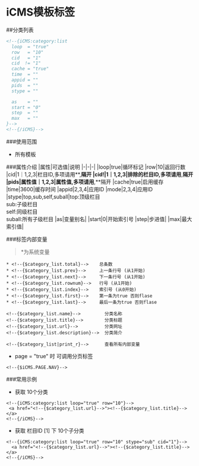 iCMS模板标签
====

##分类列表
```html
<!--{iCMS:category:list
  loop  = "true"
  row   = "10"
  cid   = "1"
  cid  != "1"
  cache = "true"
  time  = ""
  appid = ""
  pids  = ""
  stype = ""

  as    = ""
  start = "0"
  step  = ""
  max   = ""
}-->
<!--{/iCMS}-->
```
###使用范围
- 所有模板

###属性介绍
|属性|可选值|说明
|-|-|-|
|loop|true|循环标记
|row|10|返回行数
|cid|1｜1,2,3|栏目ID,多项请用**,**隔开
|cid!|1｜1,2,3|排除的栏目ID,多项请用**,**隔开
|pids|属性值｜1,2,3|属性值,多项请用**,**隔开
|cache|true|启用缓存
|time|3600|缓存时间
|appid|2,3,4|应用ID
|mode|2,3,4|应用ID
|stype|top,sub,self,suball|top:顶级栏目 <br /> sub:子级栏目 <br /> self:同级栏目 <br /> suball:所有子级栏目
|as|变量别名|
|start|0|开始索引号
|step|步进值|
|max|最大索引值|

###标签内部变量
> *为系统变量

```
* <!--{$category_list.total}-->    总条数
* <!--{$category_list.prev}-->     上一条行号 (从1开始)
* <!--{$category_list.next}-->     下一条行号 (从1开始)
* <!--{$category_list.rownum}-->   行号 (从1开始)
* <!--{$category_list.index}-->    索引号 (从0开始)
* <!--{$category_list.first}-->    第一条为true 否则flase
* <!--{$category_list.last}-->     最后一条为true 否则flase

<!--{$category_list.name}-->         分类名称
<!--{$category_list.title}-->        分类标题
<!--{$category_list.url}-->          分类网址
<!--{$category_list.description}-->  分类简介

```

```
<!--{$category_list|print_r}-->      查看所有内部变量
```

- page = "true" 时  可调用分页标签

```
<!--{$iCMS.PAGE.NAV}-->
```

###常用示例
- 获取 10个分类

```
<!--{iCMS:category:list loop="true" row="10"}-->
 <a href="<!--{$category_list.url}-->"><!--{$category_list.title}--></a>
<!--{/iCMS}-->
```

- 获取 栏目ID [1] 下 10个子分类

```
<!--{iCMS:category:list loop="true" row="10" stype="sub" cid="1"}-->
  <a href="<!--{$category_list.url}-->"><!--{$category_list.title}--></a>
<!--{/iCMS}-->
```

